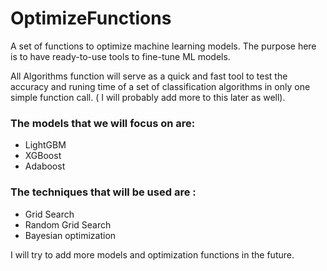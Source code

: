 # OptimizeFunctions
A set of functions to optimize machine learning models. The purpose here is to have ready-to-use tools to fine-tune ML models.

All Algorithms function will serve as a quick and fast tool to test the accuracy and runing time of a set of classification algorithms in only one simple function call. ( I will probably add more to this later as well).

### The models that we will focus on are:
- LightGBM
- XGBoost
- Adaboost

### The techniques that will be used are :
- Grid Search
- Random Grid Search
- Bayesian optimization

I will try to add more models and optimization functions in the future.
